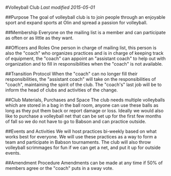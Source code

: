 #Volleyball Club
*Last modified 2015-05-01*

##Purpose
The goal of volleyball club is to join people through an enjoyable sport and expand sports at Olin and spread a passion for volleyball.

##Membership
Everyone on the mailing list is a member and can participate as often or as little as they want.

##Officers and Roles
One person in charge of mailing list, this person is also the "coach" who organizes practices and is in charge of keeping track of equipment, the "coach" can appoint an "assistant coach" to help out with organization and to fill in responsibilities when the "coach" is not available.

##Transition Protocol
When the "coach" can no longer fill their responsibilities, the "assistant coach" will take on the responsibilities of "coach", maintaining the spirit of the club. The "coach's" last job will be to inform the head of clubs and activities of the change.

##Club Materials, Purchases and Space
The club needs multiple volleyballs which are stored in a bag in the ball room, anyone can use these balls as long as they put them back or report damage or loss. Ideally we would also like to purchase a volleyball net that can be set up for the first few months of fall so we do not have to go to Babson and can practice outside.

##Events and Activities
We will host practices bi-weekly based on what works best for everyone. We will use these practices as a way to form a team and participate in Babson tournaments. The club will also throw volleyball scrimmages for fun if we can get a net, and put it up for outside events.

##Amendment Procedure
Amendments can be made at any time if 50% of members agree or the "coach" puts in a sway vote.
